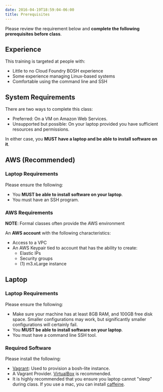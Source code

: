 ```yaml
---
date: 2016-04-19T18:59:04-06:00
title: Prerequisites
---
```


Please review the requirement below and **complete the following prerequisites before class**.  

## Experience

This training is targeted at people with:

* Little to no Cloud Foundry BOSH experience  
* Some experience managing Linux-based systems
* Comfortable using the command line and SSH


## System Requirements

There are two ways to complete this class:

* Preferred: On a VM on Amazon Web Services.
* Unsupported but possible: On your laptop provided you have sufficient resources and permissions.


In either case, you **MUST have a laptop and be able to install software on it**.

## AWS (Recommended)

### Laptop Requirements

Please ensure the following:

* You **MUST be able to install software on your laptop**.
* You must have an SSH program.

### AWS Requirements

**NOTE**: Formal classes often provide the AWS environment

An **AWS account** with the following characteristics:

* Access to a VPC
* An AWS Keypair tied to account that has the ability to create:
  * Elastic IPs
  * Security groups
  * (1) m3.xLarge instance


## Laptop

### Laptop Requirements

Please ensure the following:

* Make sure your machine has at least 8GB RAM, and 100GB free disk space. Smaller configurations may work, but significantly smaller configurations will certainly fail.
* You **MUST be able to install software on your laptop**.
* You must have a command line SSH tool.

### Required Software

Please install the following:

* [Vagrant](https://www.vagrantup.com/downloads.html): Used to provision a bosh-lite instance.
* A Vagrant Provider.  [VirtualBox](https://www.virtualbox.org/wiki/Downloads) is recommended.  
* It is highly recommended that you ensure you laptop cannot "sleep" during class.  If you use a mac, you can install [caffeine](https://itunes.apple.com/us/app/caffeine/id411246225?mt=12).
